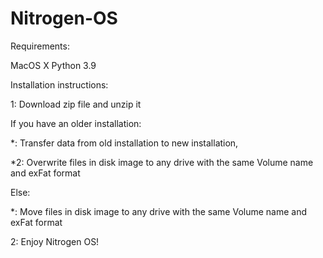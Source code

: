 # Nitrogen-OS
Requirements:

MacOS X
Python 3.9

Installation instructions:

1: Download zip file and unzip it

If you have an older installation:

*: Transfer data from old installation to new installation,

*2: Overwrite files in disk image to any drive with the same Volume name and exFat format

Else:

*: Move files in disk image to any drive with the same Volume name and exFat format

2: Enjoy Nitrogen OS!

